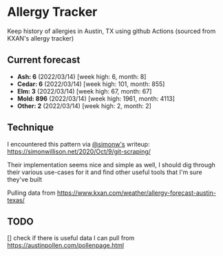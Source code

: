 # Allergy Tracker

Keep history of allergies in Austin, TX using github Actions (sourced from KXAN's allergy tracker)

## Current forecast
<!-- INJECT FORECAST -->
- **Ash: 6** (2022/03/14)  [week high: 6, month: 8]
- **Cedar: 6** (2022/03/14)  [week high: 101, month: 855]
- **Elm: 3** (2022/03/14)  [week high: 67, month: 67]
- **Mold: 896** (2022/03/14)  [week high: 1961, month: 4113]
- **Other: 2** (2022/03/14)  [week high: 2, month: 2]
<!-- END INJECT FORECAST -->

## Technique

I encountered this pattern via [@simonw's](https://github.com/simonw) writeup: https://simonwillison.net/2020/Oct/9/git-scraping/

Their implementation seems nice and simple as well, I should dig through their various use-cases for it and find other useful tools that I'm sure they've built

Pulling data from https://www.kxan.com/weather/allergy-forecast-austin-texas/

## TODO

[] check if there is useful data I can pull from https://austinpollen.com/pollenpage.html
